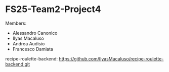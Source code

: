 # FS25-Team2-Project4

Members: 
- Alessandro Canonico
- Ilyas Macaluso
- Andrea Audisio
- Francesco Damiata

recipe-roulette-backend:
https://github.com/IlyasMacaluso/recipe-roulette-backend.git